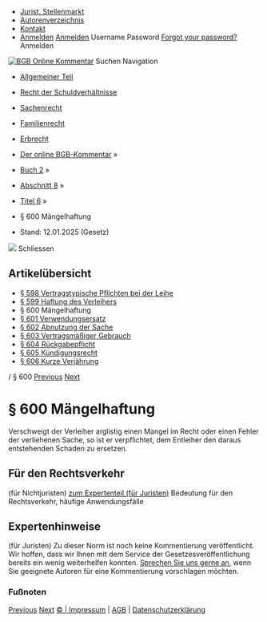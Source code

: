   * [Jurist. Stellenmarkt](https://bgb.kommentar.de/Buch-2/Abschnitt-8/Titel-6/</job-board> "Jurist. Stellenmarkt")
  * [Autorenverzeichnis](https://bgb.kommentar.de/Buch-2/Abschnitt-8/Titel-6/</Autorenverzeichnis> "Autorenverzeichnis")
  * [Kontakt](https://bgb.kommentar.de/Buch-2/Abschnitt-8/Titel-6/</Kontakt>)
  * [Anmelden](https://bgb.kommentar.de/Buch-2/Abschnitt-8/Titel-6/<#login> "show login form") [Anmelden](https://bgb.kommentar.de/Buch-2/Abschnitt-8/Titel-6/<#> "hide login form") Username Password
[Forgot your password?](https://bgb.kommentar.de/Buch-2/Abschnitt-8/Titel-6/</user/forgotpassword>) Anmelden 


[![BGB Online Kommentar](https://bgb.kommentar.de/extension/bgb/design/bgb/images/logo.png)](https://bgb.kommentar.de/Buch-2/Abschnitt-8/Titel-6/</> "BGB Online Kommentar")
Suchen
Navigation
  * [Allgemeiner Teil](https://bgb.kommentar.de/Buch-2/Abschnitt-8/Titel-6/</Buch-1>)
  * [Recht der Schuldverhältnisse](https://bgb.kommentar.de/Buch-2/Abschnitt-8/Titel-6/</Buch-2>)
  * [Sachenrecht](https://bgb.kommentar.de/Buch-2/Abschnitt-8/Titel-6/</Buch-3>)
  * [Familienrecht](https://bgb.kommentar.de/Buch-2/Abschnitt-8/Titel-6/</Buch-4>)
  * [Erbrecht](https://bgb.kommentar.de/Buch-2/Abschnitt-8/Titel-6/</Buch-5>)


  * [Der online BGB-Kommentar](https://bgb.kommentar.de/Buch-2/Abschnitt-8/Titel-6/</>) »
  * [Buch 2](https://bgb.kommentar.de/Buch-2/Abschnitt-8/Titel-6/</Buch-2>) »
  * [Abschnitt 8](https://bgb.kommentar.de/Buch-2/Abschnitt-8/Titel-6/</Buch-2/Abschnitt-8>) »
  * [Titel 6](https://bgb.kommentar.de/Buch-2/Abschnitt-8/Titel-6/</Buch-2/Abschnitt-8/Titel-6>) »
  * § 600 Mängelhaftung 
  * Stand: 12.01.2025 (Gesetz) 


![](https://vg01.met.vgwort.de/na/1c9909529ead4f509072c06d9081a7d5)
Schliessen 
## Artikelübersicht
  * [ § 598 Vertragstypische Pflichten bei der Leihe ](https://bgb.kommentar.de/Buch-2/Abschnitt-8/Titel-6/</Buch-2/Abschnitt-8/Titel-6/Vertragstypische-Pflichten-bei-der-Leihe>)
  * [ § 599 Haftung des Verleihers ](https://bgb.kommentar.de/Buch-2/Abschnitt-8/Titel-6/</Buch-2/Abschnitt-8/Titel-6/Haftung-des-Verleihers>)
  * § 600 Mängelhaftung 
  * [ § 601 Verwendungsersatz ](https://bgb.kommentar.de/Buch-2/Abschnitt-8/Titel-6/</Buch-2/Abschnitt-8/Titel-6/Verwendungsersatz>)
  * [ § 602 Abnutzung der Sache ](https://bgb.kommentar.de/Buch-2/Abschnitt-8/Titel-6/</Buch-2/Abschnitt-8/Titel-6/Abnutzung-der-Sache>)
  * [ § 603 Vertragsmäßiger Gebrauch ](https://bgb.kommentar.de/Buch-2/Abschnitt-8/Titel-6/</Buch-2/Abschnitt-8/Titel-6/Vertragsmaessiger-Gebrauch>)
  * [ § 604 Rückgabepflicht ](https://bgb.kommentar.de/Buch-2/Abschnitt-8/Titel-6/</Buch-2/Abschnitt-8/Titel-6/Rueckgabepflicht>)
  * [ § 605 Kündigungsrecht ](https://bgb.kommentar.de/Buch-2/Abschnitt-8/Titel-6/</Buch-2/Abschnitt-8/Titel-6/Kuendigungsrecht>)
  * [ § 606 Kurze Verjährung ](https://bgb.kommentar.de/Buch-2/Abschnitt-8/Titel-6/</Buch-2/Abschnitt-8/Titel-6/Kurze-Verjaehrung>)


/ § 600 
[Previous](https://bgb.kommentar.de/Buch-2/Abschnitt-8/Titel-6/</Buch-2/Abschnitt-8/Titel-6/Haftung-des-Verleihers> "§ 599 Haftung des Verleihers") [Next](https://bgb.kommentar.de/Buch-2/Abschnitt-8/Titel-6/</Buch-2/Abschnitt-8/Titel-6/Verwendungsersatz> "§ 601 Verwendungsersatz")
# § 600 Mängelhaftung
Verschweigt der Verleiher arglistig einen Mangel im Recht oder einen Fehler der verliehenen Sache, so ist er verpflichtet, dem Entleiher den daraus entstehenden Schaden zu ersetzen.
## Für den Rechtsverkehr 
(für Nichtjuristen)
[zum Expertenteil (für Juristen)](https://bgb.kommentar.de/Buch-2/Abschnitt-8/Titel-6/<#expertenhinweise>)
Bedeutung für den Rechtsverkehr, häufige Anwendungsfälle
## Expertenhinweise
(für Juristen)
Zu dieser Norm ist noch keine Kommentierung veröffentlicht. Wir hoffen, dass wir Ihnen mit dem Service der Gesetzesveröffentlichung bereits ein wenig weiterhelfen konnten. [Sprechen Sie uns gerne an](https://bgb.kommentar.de/Buch-2/Abschnitt-8/Titel-6/</Kontakt>), wenn Sie geeignete Autoren für eine Kommentierung vorschlagen möchten. 
### Fußnoten
[Previous](https://bgb.kommentar.de/Buch-2/Abschnitt-8/Titel-6/</Buch-2/Abschnitt-8/Titel-6/Haftung-des-Verleihers> "§ 599 Haftung des Verleihers") [Next](https://bgb.kommentar.de/Buch-2/Abschnitt-8/Titel-6/</Buch-2/Abschnitt-8/Titel-6/Verwendungsersatz> "§ 601 Verwendungsersatz")
[© | Impressum](https://bgb.kommentar.de/Buch-2/Abschnitt-8/Titel-6/</Kontakt>) | [AGB](https://bgb.kommentar.de/Buch-2/Abschnitt-8/Titel-6/</AGB>) | [Datenschutzerklärung](https://bgb.kommentar.de/Buch-2/Abschnitt-8/Titel-6/</Datenschutzerklaerung-fuer-Leser>)

